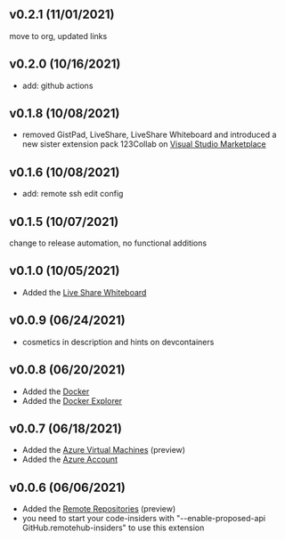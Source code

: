 ## v0.2.1 (11/01/2021)
move to org, updated links

## v0.2.0 (10/16/2021)
- add: github actions

## v0.1.8 (10/08/2021)
- removed GistPad, LiveShare, LiveShare Whiteboard and introduced a new sister extension pack 123Collab on
[Visual Studio Marketplace](https://marketplace.visualstudio.com/items?itemName=holgerimbery.123collab)

## v0.1.6 (10/08/2021)
- add: remote ssh edit config

## v0.1.5 (10/07/2021)

change to release automation, no functional additions

## v0.1.0 (10/05/2021)

- Added the [Live Share Whiteboard](https://marketplace.visualstudio.com/items?itemName=lostintangent.vsls-whiteboard)

## v0.0.9 (06/24/2021)

- cosmetics in description and hints on devcontainers


## v0.0.8 (06/20/2021)

- Added the [Docker](https://marketplace.visualstudio.com/items?itemName=ms-azuretools.vscode-docker)
- Added the [Docker Explorer](https://marketplace.visualstudio.com/items?itemName=formulahendry.docker-explorer)


## v0.0.7 (06/18/2021)

- Added the [Azure Virtual Machines](https://marketplace.visualstudio.com/items?itemName=ms-azuretools.vscode-azurevirtualmachines) (preview)
- Added the [Azure Account](https://marketplace.visualstudio.com/items?itemName=ms-vscode.azure-account)


## v0.0.6 (06/06/2021)

- Added the [Remote Repositories](https://marketplace.visualstudio.com/items?itemName=GitHub.remotehub-insiders) (preview)
- you need to start your code-insiders with "--enable-proposed-api GitHub.remotehub-insiders" to use this extension
